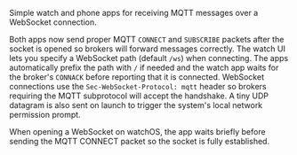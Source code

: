 Simple watch and phone apps for receiving MQTT messages over a WebSocket connection.

Both apps now send proper MQTT `CONNECT` and `SUBSCRIBE` packets after the socket is opened so brokers will forward messages correctly. The watch UI lets you specify a WebSocket path (default `/ws`) when connecting. The apps automatically prefix the path with `/` if needed and the watch app waits for the broker's `CONNACK` before reporting that it is connected. WebSocket connections use the `Sec-WebSocket-Protocol: mqtt` header so brokers requiring the MQTT subprotocol will accept the handshake. A tiny UDP datagram is also sent on launch to trigger the system's local network permission prompt.

When opening a WebSocket on watchOS, the app waits briefly before sending the MQTT CONNECT packet so the socket is fully established.
